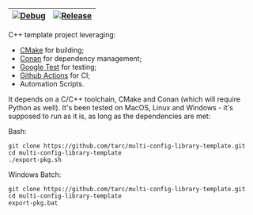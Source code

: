 |[![Debug](https://github.com/tarc/multi-config-library-template/workflows/Debug/badge.svg?branch=feature/AddLibrary)](https://github.com/tarc/multi-config-library-template/actions)|[![Release](https://github.com/tarc/multi-config-library-template/workflows/Release/badge.svg?branch=feature/AddLibrary)](https://github.com/tarc/multi-config-library-template/actions)|
|:---:|:---:|

C++ template project leveraging:

- [CMake](https://cmake.org/) for building;
- [Conan](https://conan.io/) for dependency management;
- [Google Test](https://github.com/google/googletest) for testing;
- [Github Actions](https://github.com/features/actions) for CI;
- Automation Scripts.

It depends on a C/C++ toolchain, CMake and Conan (which will require Python as
well). It's been tested on MacOS, Linux and Windows - it's supposed to run as
it is, as long as the dependencies are met:

Bash:

```console
git clone https://github.com/tarc/multi-config-library-template.git
cd multi-config-library-template
./export-pkg.sh
```

Windows Batch:

```console
git clone https://github.com/tarc/multi-config-library-template.git
cd multi-config-library-template
export-pkg.bat
```
